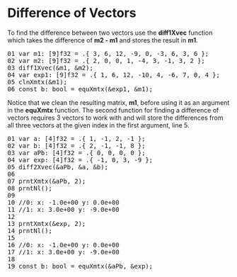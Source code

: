 # Difference of Vectors

To find the difference between two vectors use the <b>diff1Xvec</b> function
which takes the difference of <b>m2 - m1</b> and stores the result in <b>m1</b>.

<!-- //"XMTX: ELA - Larson, Edwards: 2.1 Example 3 test" -->
<pre>
01 var m1: [9]f32 = .{ 3, 6, 12, -9, 0, -3, 6, 3, 6 };
02 var m2: [9]f32 = .{ 2, 0, 0, 1, -4, 3, -1, 3, 2 };
03 diff1Xvec(&m1, &m2);
04 var exp1: [9]f32 = .{ 1, 6, 12, -10, 4, -6, 7, 0, 4 };
05 clnXmtx(&m1);
06 const b: bool = equXmtx(&exp1, &m1);
</pre>

Notice that we clean the resulting matrix, <b>m1</b>, before using it as an argument in the <b>equXmtx</b> function. The second function for finding a difference of vectors requires 3 vectors to work with and will store the differences from all three vectors at the given index in the first argument, line 5.

<!-- //XMTX: ELA - Larson, Edwards: 2.1 Problem 1 test -->
<pre>
01 var a: [4]f32 = .{ 1, -1, 2, -1 };
02 var b: [4]f32 = .{ 2, -1, -1, 8 };
03 var aPb: [4]f32 = .{ 0, 0, 0, 0 };
04 var exp: [4]f32 = .{ -1, 0, 3, -9 };
05 diff2Xvec(&aPb, &a, &b);
06
07 prntXmtx(&aPb, 2);
08 prntNl();
09
10 //0: x: -1.0e+00 y: 0.0e+00
11 //1: x: 3.0e+00 y: -9.0e+00
12 
13 prntXmtx(&exp, 2);
14 prntNl();
15 
16 //0: x: -1.0e+00 y: 0.0e+00
17 //1: x: 3.0e+00 y: -9.0e+00
18 
19 const b: bool = equXmtx(&aPb, &exp);
</pre>
